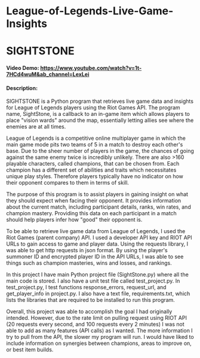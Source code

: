 # League-of-Legends-Live-Game-Insights
# SIGHTSTONE
#### Video Demo:  <https://www.youtube.com/watch?v=1t-7HCd4wuM&ab_channel=LexLei>
#### **Description**:

SIGHTSTONE is a Python program that retrieves live game data and insights for League of Legends players using the Riot Games API. The program name, SightStone, is a callback to an in-game item which allows players to place "vision wards" around the map, essentially letting allies see where the enemies are at all times. 

League of Legends is a competitive online multiplayer game in which the main game mode pits two teams of 5 in a match to destroy each other's base. Due to the sheer number of players in the game, the chances of going against the same enemy twice is incredibly unlikely. There are also >160 playable characters, called champions, that can be chosen from. Each champion has a different set of abilities and traits which necessitates unique play styles. Therefore players typically have no indicator on how their opponent compares to them in terms of skill.

The purpose of this program is to assist players in gaining insight on what they should expect when facing their opponent. It provides information about the current match, including participant details, ranks, win rates, and champion mastery. Providing this data on each participant in a match should help players infer how "good" their opponent is.

To be able to retrieve live game data from League of Legends, I used the Riot Games (parent company) API. I used a developer API key and RIOT API URLs to gain access to game and player data. Using the requests library, I was able to get http requests in json format. By using the player's summoner ID and encrypted player ID in the API URLs, I was able to see things such as champion masteries, wins and losses, and rankings.

In this project I have main Python project file (SightStone.py) where all the main code is stored. I also have a unit test file called test_project.py. In test_project.py, I test functions response_errors, request_url, and get_player_info in project.py. I also have a text file, requirements.txt, which lists the libraries that are required to be installed to run this program.

Overall, this project was able to accomplish the goal I had originally intended. However, due to the rate limit on pulling request using RIOT API (20 requests every second, and 100 requests every 2 minutes) I was not able to add as many features (API calls) as I wanted. The more information I try to pull from the API, the slower my program will run. I would have liked to include information on synergies between champions, areas to improve on, or best item builds.
